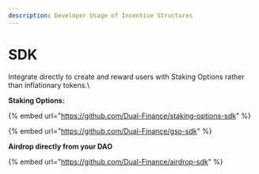 ```yaml
---
description: Developer Usage of Incentive Structures
---
```


# SDK

Integrate directly to create and reward users with Staking Options rather than inflationary tokens.\


**Staking Options:**

{% embed url="https://github.com/Dual-Finance/staking-options-sdk" %}

{% embed url="https://github.com/Dual-Finance/gso-sdk" %}

**Airdrop directly from your DAO**

{% embed url="https://github.com/Dual-Finance/airdrop-sdk" %}
